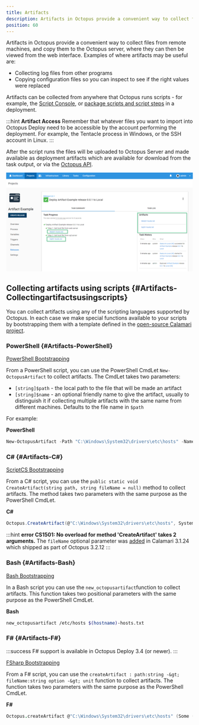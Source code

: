 ```yaml
---
title: Artifacts
description: Artifacts in Octopus provide a convenient way to collect files from remote machines during deployments.
position: 60
---
```


Artifacts in Octopus provide a convenient way to collect files from remote machines, and copy them to the Octopus server, where they can then be viewed from the web interface. Examples of where artifacts may be useful are:

- Collecting log files from other programs
- Copying configuration files so you can inspect to see if the right values were replaced

Artifacts can be collected from anywhere that Octopus runs scripts - for example, the [Script Console](/docs/administration/script-console.md), or [package scripts and script steps](/docs/deployment-examples/custom-scripts/index.md) in a deployment.

:::hint
**Artifact Access**
Remember that whatever files you want to import into Octopus Deploy need to be accessible by the account performing the deployment. For example, the Tentacle process in Windows, or the SSH account in Linux.
:::

After the script runs the files will be uploaded to Octopus Server and made available as deployment artifacts which are available for download from the task output, or via the [Octopus API](https://github.com/OctopusDeploy/OctopusDeploy-Api/wiki/Artifacts).

![](artifacts-access.png "width=500")

## Collecting artifacts using scripts {#Artifacts-Collectingartifactsusingscripts}

You can collect artifacts using any of the scripting languages supported by Octopus. In each case we make special functions available to your scripts by bootstrapping them with a template defined in the [open-source Calamari project](https://github.com/OctopusDeploy/Calamari).

### PowerShell {#Artifacts-PowerShell}

[PowerShell Bootstrapping](https://github.com/OctopusDeploy/Calamari/tree/master/source/Calamari/Integration/Scripting/WindowsPowerShell)

From a PowerShell script, you can use the PowerShell CmdLet `New-OctopusArtifact` to collect artifacts. The CmdLet takes two parameters:

- `[string]$path` - the local path to the file that will be made an artifact
- `[string]$name` - an optional friendly name to give the artifact, usually to distinguish it if collecting multiple artifacts with the same name from different machines. Defaults to the file name in `$path`

For example:

**PowerShell**

```powershell
New-OctopusArtifact -Path "C:\Windows\System32\drivers\etc\hosts" -Name "$([System.Environment]::MachineName)-hosts.txt"
```

### C# {#Artifacts-C#}

[ScriptCS Bootstrapping](https://github.com/OctopusDeploy/Calamari/tree/master/source/Calamari/Integration/Scripting/ScriptCS)

From a C# script, you can use the `public static void CreateArtifact(string path, string fileName = null)` method to collect artifacts. The method takes two parameters with the same purpose as the PowerShell CmdLet.

**C#**

```c#
Octopus.CreateArtifact(@"C:\Windows\System32\drivers\etc\hosts", System.Environment.MachineName + "-hosts.txt");
```

:::hint
**error CS1501: No overload for method &#39;CreateArtifact&#39; takes 2 arguments.**
The `fileName` optional parameter was [added](https://github.com/OctopusDeploy/Calamari/commit/2d5a5d27c9a0dc0c623e5e955a370c2b012fbdd4) in Calamari 3.1.24 which shipped as part of Octopus 3.2.12
:::

### Bash {#Artifacts-Bash}

[Bash Bootstrapping](https://github.com/OctopusDeploy/Calamari/tree/master/source/Calamari/Integration/Scripting/Bash)

In a Bash script you can use the `new_octopusartifact`function to collect artifacts. This function takes two positional parameters with the same purpose as the PowerShell CmdLet.

**Bash**

```bash
new_octopusartifact /etc/hosts $(hostname)-hosts.txt
```

### F# {#Artifacts-F#}

:::success
F# support is available in Octopus Deploy 3.4 (or newer).
:::

[FSharp Bootstrapping](https://github.com/OctopusDeploy/Calamari/tree/enhancement-fsharpscripts/source/Calamari/Integration/Scripting/FSharp)

From a F# script, you can use the `createArtifact : path:string -&gt; fileName:string option -&gt; unit` function to collect artifacts. The function takes two parameters with the same purpose as the PowerShell CmdLet.

**F#**

```fsharp
Octopus.createArtifact @"C:\Windows\System32\drivers\etc\hosts" (Some (System.Environment.MachineName + "-hosts.txt"))
```
